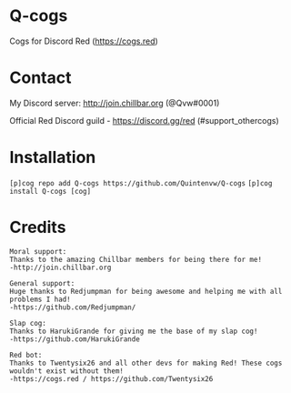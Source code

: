 # Q-cogs
Cogs for Discord Red (https://cogs.red)


# Contact
My Discord server: http://join.chillbar.org (@Qvw#0001)

Official Red Discord guild - https://discord.gg/red (#support_othercogs)


# Installation 
```[p]cog repo add Q-cogs https://github.com/Quintenvw/Q-cogs```
```[p]cog install Q-cogs [cog]```

# Credits
```
Moral support:
Thanks to the amazing Chillbar members for being there for me!
-http://join.chillbar.org
```
```
General support:
Huge thanks to Redjumpman for being awesome and helping me with all problems I had!
-https://github.com/Redjumpman/
```
```
Slap cog:
Thanks to HarukiGrande for giving me the base of my slap cog!
-https://github.com/HarukiGrande
```
```
Red bot:
Thanks to Twentysix26 and all other devs for making Red! These cogs wouldn't exist without them!
-https://cogs.red / https://github.com/Twentysix26
```
